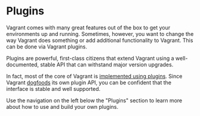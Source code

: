 
# Plugins

Vagrant comes with many great features out of the box to get your environments up and running. Sometimes, however, you want to change the way Vagrant does something or add additional functionality to Vagrant. This can be done via Vagrant plugins.

Plugins are powerful, first-class citizens that extend Vagrant using a well-documented, stable API that can withstand major version upgrades.

In fact, most of the core of Vagrant is [implemented using plugins][plugins]. Since Vagrant [dogfoods][dogfoods] its own plugin API, you can be confident that the interface is stable and well supported.

Use the navigation on the left below the "Plugins" section to learn more about how to use and build your own plugins.

[plugins]: https://github.com/mitchellh/vagrant/tree/master/plugins
[dogfoods]: http://en.wikipedia.org/wiki/Eating_your_own_dog_food